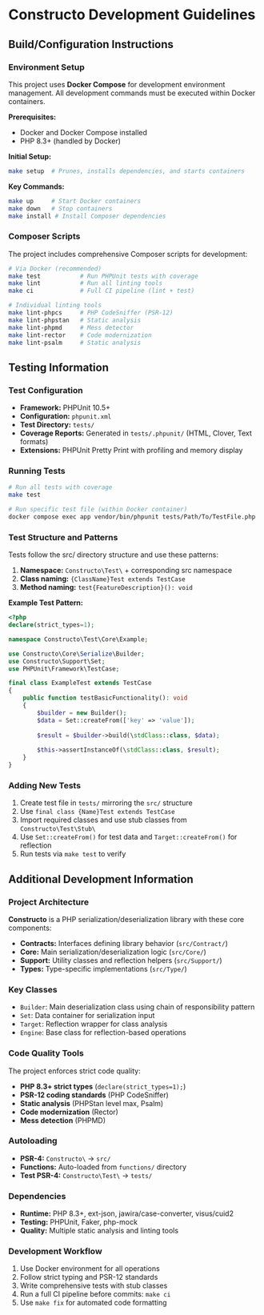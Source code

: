 # Constructo Development Guidelines

## Build/Configuration Instructions

### Environment Setup

This project uses **Docker Compose** for development environment management. All development commands must be executed
within Docker containers.

**Prerequisites:**

- Docker and Docker Compose installed
- PHP 8.3+ (handled by Docker)

**Initial Setup:**

```bash
make setup  # Prunes, installs dependencies, and starts containers
```

**Key Commands:**

```bash
make up     # Start Docker containers
make down   # Stop containers
make install # Install Composer dependencies
```

### Composer Scripts

The project includes comprehensive Composer scripts for development:

```bash
# Via Docker (recommended)
make test           # Run PHPUnit tests with coverage
make lint           # Run all linting tools
make ci             # Full CI pipeline (lint + test)

# Individual linting tools
make lint-phpcs     # PHP CodeSniffer (PSR-12)
make lint-phpstan   # Static analysis
make lint-phpmd     # Mess detector
make lint-rector    # Code modernization
make lint-psalm     # Static analysis
```

## Testing Information

### Test Configuration

- **Framework:** PHPUnit 10.5+
- **Configuration:** `phpunit.xml`
- **Test Directory:** `tests/`
- **Coverage Reports:** Generated in `tests/.phpunit/` (HTML, Clover, Text formats)
- **Extensions:** PHPUnit Pretty Print with profiling and memory display

### Running Tests

```bash
# Run all tests with coverage
make test

# Run specific test file (within Docker container)
docker compose exec app vendor/bin/phpunit tests/Path/To/TestFile.php
```

### Test Structure and Patterns

Tests follow the src/ directory structure and use these patterns:

1. **Namespace:** `Constructo\Test\` + corresponding src namespace
2. **Class naming:** `{ClassName}Test extends TestCase`
3. **Method naming:** `test{FeatureDescription}(): void`

**Example Test Pattern:**

```php
<?php
declare(strict_types=1);

namespace Constructo\Test\Core\Example;

use Constructo\Core\Serialize\Builder;
use Constructo\Support\Set;
use PHPUnit\Framework\TestCase;

final class ExampleTest extends TestCase
{
    public function testBasicFunctionality(): void
    {
        $builder = new Builder();
        $data = Set::createFrom(['key' => 'value']);
        
        $result = $builder->build(\stdClass::class, $data);
        
        $this->assertInstanceOf(\stdClass::class, $result);
    }
}
```

### Adding New Tests

1. Create test file in `tests/` mirroring the `src/` structure
2. Use `final class {Name}Test extends TestCase`
3. Import required classes and use stub classes from `Constructo\Test\Stub\`
4. Use `Set::createFrom()` for test data and `Target::createFrom()` for reflection
5. Run tests via `make test` to verify

## Additional Development Information

### Project Architecture

**Constructo** is a PHP serialization/deserialization library with these core components:

- **Contracts:** Interfaces defining library behavior (`src/Contract/`)
- **Core:** Main serialization/deserialization logic (`src/Core/`)
- **Support:** Utility classes and reflection helpers (`src/Support/`)
- **Types:** Type-specific implementations (`src/Type/`)

### Key Classes

- `Builder`: Main deserialization class using chain of responsibility pattern
- `Set`: Data container for serialization input
- `Target`: Reflection wrapper for class analysis
- `Engine`: Base class for reflection-based operations

### Code Quality Tools

The project enforces strict code quality:

- **PHP 8.3+ strict types** (`declare(strict_types=1);`)
- **PSR-12 coding standards** (PHP CodeSniffer)
- **Static analysis** (PHPStan level max, Psalm)
- **Code modernization** (Rector)
- **Mess detection** (PHPMD)

### Autoloading

- **PSR-4:** `Constructo\` → `src/`
- **Functions:** Auto-loaded from `functions/` directory
- **Test PSR-4:** `Constructo\Test\` → `tests/`

### Dependencies

- **Runtime:** PHP 8.3+, ext-json, jawira/case-converter, visus/cuid2
- **Testing:** PHPUnit, Faker, php-mock
- **Quality:** Multiple static analysis and linting tools

### Development Workflow

1. Use Docker environment for all operations
2. Follow strict typing and PSR-12 standards
3. Write comprehensive tests with stub classes
4. Run a full CI pipeline before commits: `make ci`
5. Use `make fix` for automated code formatting

